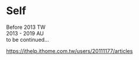# Self
Before 2013 TW </br>
2013 - 2019 AU </br>
to be continued...

https://ithelp.ithome.com.tw/users/20111177/articles
